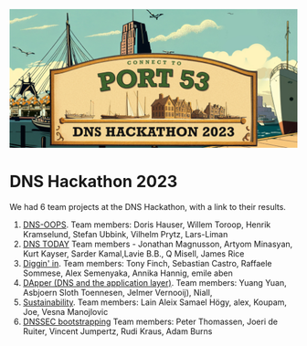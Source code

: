 ![DNS Hackathon 2023](/Netnod-Hackathon-Banner-1-1200x580.jpg)

# DNS Hackathon 2023

We had 6 team projects at the DNS Hackathon, with a link to their results.

1. [DNS-OOPS](https://github.com/DNS-Hackathon-2023/DNS-oops). Team members: Doris Hauser, Willem Toroop, Henrik Kramselund, Stefan Ubbink, Vilhelm Prytz, Lars-Liman
2. [DNS TODAY](https://github.com/DNS-Hackathon-2023/DNS-Today) Team members - Jonathan Magnusson, Artyom Minasyan, Kurt Kayser, Sarder Kamal,Lavie B.B., Q Misell, James Rice
3. [Diggin' in](https://github.com/DNS-Hackathon-2023/diggin-in). Team members: Tony Finch, Sebastian Castro, Raffaele Sommese, Alex Semenyaka, Annika Hannig, emile aben
4. [DApper (DNS and the application layer)](https://github.com/DNS-Hackathon-2023/DApper). Team members: Yuang Yuan, Asbjoern Sloth Toennesen, Jelmer Vernooij), Niall,
5. [Sustainability](https://pad.chalec.org/p/a129ripe-86-hackathonpapercopy). Team members: Lain Aleix Samael Högy, alex, Koupam, Joe, Vesna Manojlovic
6. [DNSSEC bootstrapping](https://github.com/DNS-Hackathon-2023/DNSSEC-Bootstrapping) Team members: Peter Thomassen, Joeri de Ruiter, Vincent Jumpertz, Rudi Kraus, Adam Burns

